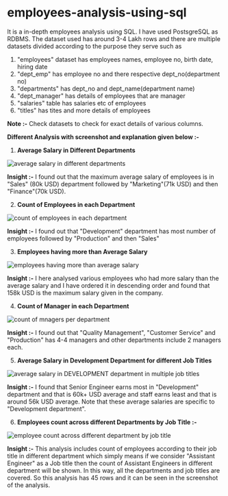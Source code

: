 # employees-analysis-using-sql
It is a in-depth employees analysis using SQL. I have used PostsgreSQL as RDBMS.
The dataset used has around 3-4 Lakh rows and there are multiple datasets divided according to the purpose they serve such as 

1) "employees" dataset has employees names, employee no, birth date, hiring date
2) "dept_emp" has employee no and there respective dept_no(department no)
3) "departments" has dept_no and dept_name(department name)
4) "dept_manager" has details of employees that are manager
5) "salaries" table has salaries etc of employees
6) "titles" has tites and more details of employees

**Note :-** Check datasets to check for exact details of various columns.

**Different Analysis with screenshot and explanation given below :-**



1) **Average Salary in Different Departments**


![average salary in different departments](https://github.com/ujjwal717/employees-analysis-using-sql/assets/93403224/6987d2cb-429d-41ef-87eb-0b17eed2b918)


**Insight :-** I found out that the maximum average salary of employees is in "Sales" (80k USD) department followed by "Marketing"(71k USD) and then "Finance"(70k USD).




2) **Count of Employees in each Department**


![count of employees in each department](https://github.com/ujjwal717/employees-analysis-using-sql/assets/93403224/c87342f7-8b86-43bc-8853-dcf007e61113)


**Insight :-** I found out that "Development" department has most number of employees followed by "Production" and then "Sales"



3) **Employees having more than Average Salary**


![employees having more than average salary](https://github.com/ujjwal717/employees-analysis-using-sql/assets/93403224/cdce15cb-9d12-4404-a0c3-e6f78ad14424)


**Insight :-** I here analysed various employees who had more salary than the average salary and I have ordered it in descending order and found that 158k USD is the maximum salary given in the company.



4) **Count of Manager in each Department**


![count of mnagers per department](https://github.com/ujjwal717/employees-analysis-using-sql/assets/93403224/3a7a2561-330e-480f-9827-df8de8330a13)


**Insight :-** I found out that "Quality Management", "Customer Service" and "Production" has 4-4 managers and other departments include 2 managers each.





5) **Average Salary in Development Department for different Job Titles**


![average salary in DEVELOPMENT department in multiple job titles](https://github.com/ujjwal717/employees-analysis-using-sql/assets/93403224/74456399-3b8b-410e-98d8-1cc2b9ad4041)


**Insight :-** I found that Senior Engineer earns most in "Development" department and that is 60k+ USD average and staff earns least and that is around 56k USD average. Note that these average salaries are specific to "Development department".



6) **Employees count across different Departments by Job Title :-**


![employee count across different department by job title](https://github.com/ujjwal717/employees-analysis-using-sql/assets/93403224/ec005677-d08a-4c31-bb83-f0d72bd44305)


**Insight :-** This analysis includes count of employees according to their job title in different department which simply means if we consider "Assistant Engineer" as a Job title then the count of Assistant Engineers in different department will be shown. In this way, all the departments and job titles are covered. So this analysis has 45 rows and it can be seen in the screenshot of the analysis.













   

